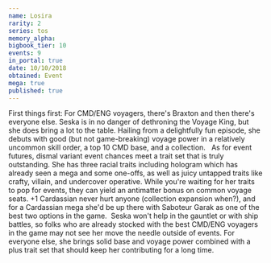 ```yaml
---
name: Losira
rarity: 2
series: tos
memory_alpha:
bigbook_tier: 10
events: 9
in_portal: true
date: 10/10/2018
obtained: Event
mega: true
published: true
---
```


First things first: For CMD/ENG voyagers, there's Braxton and then there's everyone else. Seska is in no danger of dethroning the Voyage King, but she does bring a lot to the table. Hailing from a delightfully fun episode, she debuts with good (but not game-breaking) voyage power in a relatively uncommon skill order, a top 10 CMD base, and a collection.  
As for event futures, dismal variant event chances meet a trait set that is truly outstanding. She has three racial traits including hologram which has already seen a mega and some one-offs, as well as juicy untapped traits like crafty, villain, and undercover operative. While you're waiting for her traits to pop for events, they can yield an antimatter bonus on common voyage seats. +1 Cardassian never hurt anyone (collection expansion when?), and for a Cardassian mega she'd be up there with Saboteur Garak as one of the best two options in the game. 
Seska won't help in the gauntlet or with ship battles, so folks who are already stocked with the best CMD/ENG voyagers in the game may not see her move the needle outside of events. For everyone else, she brings solid base and voyage power combined with a plus trait set that should keep her contributing for a long time.

